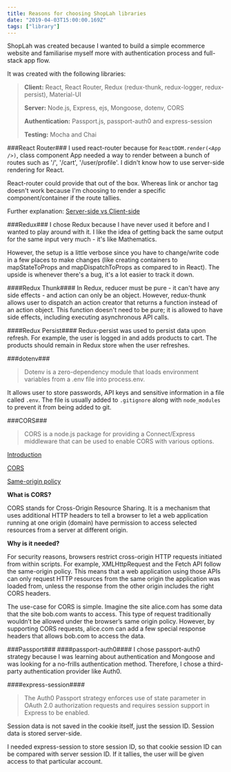 ```yaml
---
title: Reasons for choosing ShopLah libraries
date: "2019-04-03T15:00:00.169Z"
tags: ["library"]
---
```


ShopLah was created because I wanted to build a simple ecommerce website and familiarise myself more with authentication process and full-stack app flow. 

It was created with the following libraries:

> **Client:** React, React Router, Redux (redux-thunk, redux-logger, redux-persist), Material-UI
> 
> **Server:** Node.js, Express, ejs, Mongoose, dotenv, CORS
> 
> **Authentication:** Passport.js, passport-auth0 and express-session
> 
> **Testing:** Mocha and Chai

###React Router###
I used react-router because for `ReactDOM.render(<App />)`, class component App needed a way to render between a bunch of routes such as '/', '/cart', '/user/profile'. I didn't know how to use server-side rendering for React.

React-router could provide that out of the box. Whereas link or anchor tag doesn't work because I'm choosing to render a specific component/container if the route tallies. 

Further explanation: [Server-side vs Client-side](https://stackoverflow.com/questions/27928372/react-router-urls-dont-work-when-refreshing-or-writing-manually)

###Redux###
I chose Redux because I have never used it before and I wanted to play around with it. I like the idea of getting back the same output for the same input very much - it's like Mathematics. 

However, the setup is a little verbose since you have to change/write code in a few places to make changes (like creating containers to mapStateToProps and mapDispatchToProps as compared to in React). The upside is whenever there's a bug, it's a lot easier to track it down. 

####Redux Thunk####
In Redux, reducer must be pure - it can't have any side effects - and action can only be an object. However, redux-thunk allows user to dispatch an action creator that returns a function instead of an action object. This function doesn't need to be pure; it is allowed to have side effects, including executing asynchronous API calls. 

####Redux Persist####
Redux-persist was used to persist data upon refresh. For example, the user is logged in and adds products to cart. The products should remain in Redux store when the user refreshes.

###dotenv###
> Dotenv is a zero-dependency module that loads environment variables from a .env file into process.env.

It allows user to store passwords, API keys and sensitive information in a file called `.env`. The file is usually added to `.gitignore` along with `node_modules` to prevent it from being added to git.

###CORS###
> CORS is a node.js package for providing a Connect/Express middleware that can be used to enable CORS with various options.

[Introduction](https://www.html5rocks.com/en/tutorials/cors/)

[CORS](https://developer.mozilla.org/en-US/docs/Web/HTTP/CORS)

[Same-origin policy](https://developer.mozilla.org/en-US/docs/Web/Security/Same-origin_policy)

**What is CORS?**

CORS stands for Cross-Origin Resource Sharing. It is a mechanism that uses additional HTTP headers to tell a browser to let a web application running at one origin (domain) have permission to access selected resources from a server at different origin.

**Why is it needed?**

For security reasons, browsers restrict cross-origin HTTP requests initiated from within scripts. For example, XMLHttpRequest and the Fetch API follow the same-origin policy. This means that a web application using those APIs can only request HTTP resources from the same origin the application was loaded from, unless the response from the other origin includes the right CORS headers.

The use-case for CORS is simple. Imagine the site alice.com has some data that the site bob.com wants to access. This type of request traditionally wouldn’t be allowed under the browser’s same origin policy. However, by supporting CORS requests, alice.com can add a few special response headers that allows bob.com to access the data.

<!--
**Why did I have to use it for my webapp?**
-->

###Passport###
####passport-auth0####
I chose passport-auth0 strategy because I was learning about authentication and Mongoose and was looking for a no-frills authentication method. Therefore, I chose a third-party authentication provider like Auth0. 

####express-session####
> The Auth0 Passport strategy enforces use of state parameter in OAuth 2.0 authorization requests and requires session support in Express to be enabled.

Session data is not saved in the cookie itself, just the session ID. Session data is stored server-side.

I needed express-session to store session ID, so that cookie session ID can be compared with server session ID. If it tallies, the user will be given access to that particular account.
